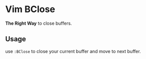 # Vim BClose

**The Right Way** to close buffers.

## Usage

use `:BClose` to close your current buffer and move to next buffer.
